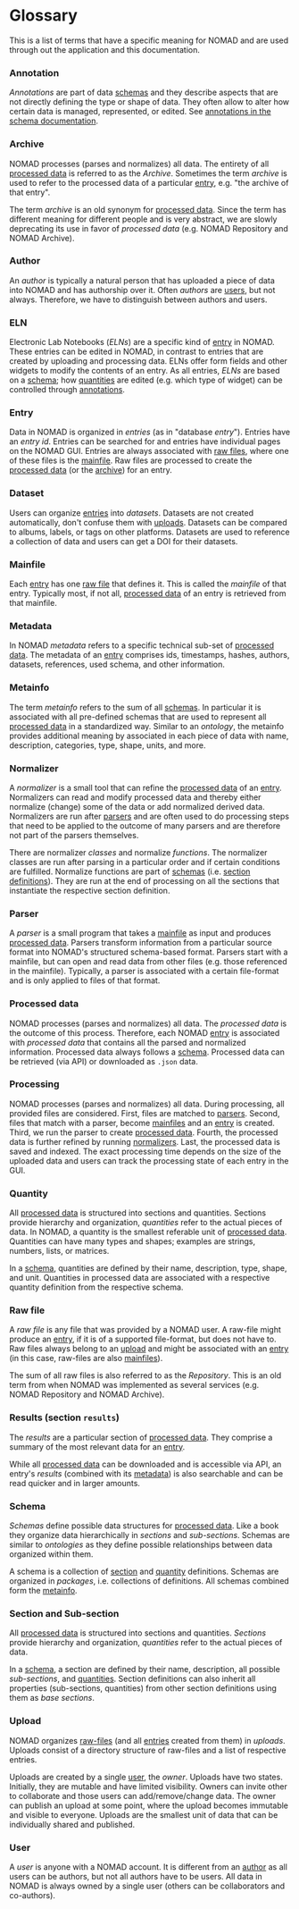 # Glossary

<!--
TODO consider the following items:
- Coauthor
- Owner (if this really differs from author)
- Reviewer
- Oasis
- Package (metainfo)
- Workflow
- App (maybe too soon to add since we don't know yet what this really entails)
-->

This is a list of terms that have a specific meaning for NOMAD and are used through
out the application and this documentation.

### Annotation

*Annotations* are part of data [schemas](#schema) and they describe aspects that are not
directly defining the type or shape of data. They often allow to alter how certain data is
managed, represented, or edited. See [annotations in the schema documentation](../schemas/elns.md#annotations).

### Archive

NOMAD processes (parses and normalizes) all data.
The entirety of all [processed data](#processed-data) is referred to as the
*Archive*.
Sometimes the term *archive* is used to refer to the processed data of a
particular [entry](#entry), e.g. "the archive of that entry".

The term *archive* is an old synonym for [processed data](#processed-data). Since the term
has different meaning for different people and is very abstract, we are slowly deprecating
its use in favor of *processed data* (e.g. NOMAD Repository and NOMAD Archive).

### Author

An *author* is typically a natural person that has uploaded a piece of data into NOMAD and
has authorship over it. Often *authors* are [users](#user), but not always.
Therefore, we have to distinguish between authors and users.

### ELN

Electronic Lab Notebooks (*ELNs*) are a specific kind of [entry](#entry) in NOMAD. These
entries can be edited in NOMAD, in contrast to entries that are created by uploading
and processing data. ELNs offer form fields and other widgets to modify the contents of
an entry. As all entries, *ELNs* are based on a [schema](#schema); how [quantities](#quantity)
are edited (e.g. which type of widget) can be controlled through [annotations](#annotation).

### Entry

Data in NOMAD is organized in *entries* (as in "database *entry*"). Entries have an
*entry id*. Entries can be searched for and entries have individual pages on the NOMAD GUI. Entries are always
associated with [raw files](#raw-file), where one of these files is the [mainfile](#mainfile).
Raw files are processed to create the [processed data](#processed-data) (or the [archive](#archive))
for an entry.

### Dataset

Users can organize [entries](#entry) into *datasets*. Datasets are not created automatically,
don't confuse them with [uploads](#upload). Datasets can be compared to albums, labels, or tags
on other platforms. Datasets are used to reference a collection of data and users can get a DOI for their
datasets.

### Mainfile

Each [entry](#entry) has one [raw file](#raw-file) that defines it. This is called the
*mainfile* of that entry. Typically most, if not all, [processed data](#processed-data)
of an entry is retrieved from that mainfile.

### Metadata

In NOMAD *metadata* refers to a specific technical sub-set of [processed data](#processed-data).
The metadata of an [entry](#entry) comprises ids, timestamps, hashes, authors, datasets,
references, used schema, and other information.

### Metainfo

The term *metainfo* refers to the sum of all [schemas](#schema). In particular it is
associated with all pre-defined schemas that are used to represent all
[processed data](#processed-data) in a standardized way. Similar to an *ontology*,
the metainfo provides additional meaning by associated in each piece of data with
name, description, categories, type, shape, units, and more.

### Normalizer

A *normalizer* is a small tool that can refine the [processed data](#processed-data) of an
[entry](#entry). Normalizers can read and modify processed data and thereby either normalize
(change) some of the data or add normalized derived data. Normalizers are run after
[parsers](#parser) and are often used to do processing steps that need to be applied to
the outcome of many parsers and are therefore not part of the parsers themselves.

There are normalizer *classes* and normalize *functions*. The normalizer classes are
run after parsing in a particular order and if certain conditions are fulfilled.
Normalize functions are part of [schemas](#schema) (i.e. [section definitions](#section-and-sub-section)).
They are run at the end of processing on all the sections that instantiate the respective
section definition.

### Parser

A *parser* is a small program that takes a [mainfile](#mainfile) as input and produces
[processed data](#processed-data). Parsers transform information from a particular source
format into NOMAD's structured schema-based format. Parsers start with a mainfile, but
can open and read data from other files (e.g. those referenced in the mainfile). Typically,
a parser is associated with a certain file-format and is only applied to files of that
format.

### Processed data

NOMAD processes (parses and normalizes) all data. The *processed data* is the outcome of this process.
Therefore, each NOMAD [entry](#entry) is associated with *processed data* that contains all the parsed and normalized
information. Processed data always follows a [schema](#schema). Processed data can be retrieved (via API) or downloaded as `.json` data.

### Processing

NOMAD processes (parses and normalizes) all data. During processing, all provided files
are considered. First, files are matched to [parsers](#parser). Second, files that
match with a parser, become [mainfiles](#mainfile) and an [entry](#entry) is created.
Third, we run the parser to create [processed data](#processed-data). Fourth, the
processed data is further refined by running [normalizers](#normalizer). Last, the
processed data is saved and indexed. The exact processing time depends on the size of the
uploaded data and users can track the processing state of each entry in the GUI.

### Quantity

All [processed data](#processed-data) is structured into sections and quantities. Sections
provide hierarchy and organization, *quantities* refer to the actual pieces of data.
In NOMAD, a quantity is the smallest referable unit of [processed data](#processed-data).
Quantities can have many types and shapes; examples are strings, numbers, lists, or matrices.

In a [schema](#schema), quantities are defined by their name, description, type, shape, and unit.
Quantities in processed data are associated with a respective quantity definition from
the respective schema.

### Raw file

A *raw file* is any file that was provided by a NOMAD user. A raw-file might produce an
[entry](#entry), if it is of a supported file-format, but does not have to. Raw files
always belong to an [upload](#upload) and might be associated with an [entry](#entry)
(in this case, raw-files are also [mainfiles](#mainfile)).

The sum of all raw files is also referred to as the *Repository*. This is an old term
from when NOMAD was implemented as several services (e.g. NOMAD Repository and NOMAD Archive).

### Results (section `results`)

The *results* are a particular section of [processed data](#processed-data). They comprise
a summary of the most relevant data for an [entry](#entry).

While all [processed data](#processed-data) can be downloaded and is accessible via API,
an entry's *results* (combined with its [metadata](#metadata)) is also searchable and can
be read quicker and in larger amounts.

### Schema

*Schemas* define possible data structures for [processed data](#processed-data). Like
a book they organize data hierarchically in *sections* and *sub-sections*. Schemas
are similar to *ontologies* as they define possible relationships between data organized
within them.

A schema is a collection of [section](#section-and-sub-section) and [quantity](#quantity)
definitions. Schemas are organized in *packages*, i.e. collections of definitions.
All schemas combined form the [metainfo](#metainfo).

### Section and Sub-section

All [processed data](#processed-data) is structured into sections and quantities. *Sections*
provide hierarchy and organization, *quantities* refer to the actual pieces of data.

In a [schema](#schema), a section are defined by their name, description, all possible
*sub-sections*, and [quantities](#quantity). Section definitions can also inherit
all properties (sub-sections, quantities) from other section definitions using them as
*base sections*.

### Upload

NOMAD organizes [raw-files](#raw-file) (and all [entries](#entry) created from them)
in *uploads*. Uploads consist of a directory structure of raw-files and a list of
respective entries.

Uploads are created by a single [user](#user), the *owner*. Uploads have two states.
Initially, they are mutable and have limited visibility. Owners can invite other to
collaborate and those users can add/remove/change data.
The owner can publish an upload at some point, where the upload becomes immutable and visible
to everyone. Uploads are the smallest unit of data that can be individually shared and published.

### User

A *user* is anyone with a NOMAD account. It is different from an [author](#author) as
all users can be authors, but not all authors have to be users. All data in NOMAD is always
owned by a single user (others can be collaborators and co-authors).